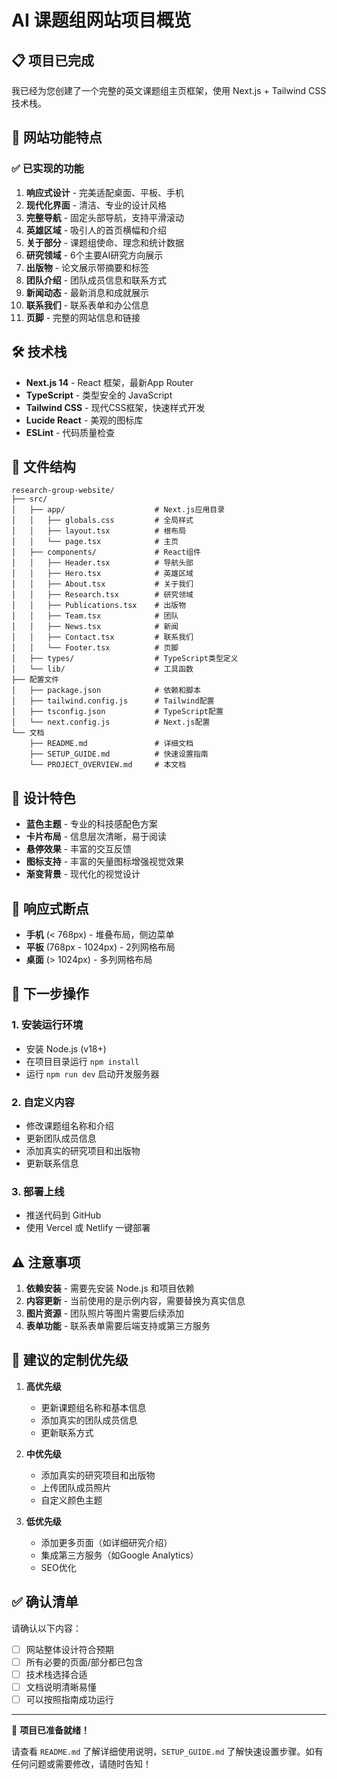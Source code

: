 # AI 课题组网站项目概览

## 📋 项目已完成

我已经为您创建了一个完整的英文课题组主页框架，使用 Next.js + Tailwind CSS 技术栈。

## 🎯 网站功能特点

### ✅ 已实现的功能

1. **响应式设计** - 完美适配桌面、平板、手机
2. **现代化界面** - 清洁、专业的设计风格
3. **完整导航** - 固定头部导航，支持平滑滚动
4. **英雄区域** - 吸引人的首页横幅和介绍
5. **关于部分** - 课题组使命、理念和统计数据
6. **研究领域** - 6个主要AI研究方向展示
7. **出版物** - 论文展示带摘要和标签
8. **团队介绍** - 团队成员信息和联系方式
9. **新闻动态** - 最新消息和成就展示
10. **联系我们** - 联系表单和办公信息
11. **页脚** - 完整的网站信息和链接

## 🛠️ 技术栈

- **Next.js 14** - React 框架，最新App Router
- **TypeScript** - 类型安全的 JavaScript
- **Tailwind CSS** - 现代CSS框架，快速样式开发
- **Lucide React** - 美观的图标库
- **ESLint** - 代码质量检查

## 📁 文件结构

```
research-group-website/
├── src/
│   ├── app/                    # Next.js应用目录
│   │   ├── globals.css         # 全局样式
│   │   ├── layout.tsx          # 根布局
│   │   └── page.tsx            # 主页
│   ├── components/             # React组件
│   │   ├── Header.tsx          # 导航头部
│   │   ├── Hero.tsx            # 英雄区域
│   │   ├── About.tsx           # 关于我们
│   │   ├── Research.tsx        # 研究领域
│   │   ├── Publications.tsx    # 出版物
│   │   ├── Team.tsx            # 团队
│   │   ├── News.tsx            # 新闻
│   │   ├── Contact.tsx         # 联系我们
│   │   └── Footer.tsx          # 页脚
│   ├── types/                  # TypeScript类型定义
│   └── lib/                    # 工具函数
├── 配置文件
│   ├── package.json            # 依赖和脚本
│   ├── tailwind.config.js      # Tailwind配置
│   ├── tsconfig.json           # TypeScript配置
│   └── next.config.js          # Next.js配置
└── 文档
    ├── README.md               # 详细文档
    ├── SETUP_GUIDE.md          # 快速设置指南
    └── PROJECT_OVERVIEW.md     # 本文档
```

## 🎨 设计特色

- **蓝色主题** - 专业的科技感配色方案
- **卡片布局** - 信息层次清晰，易于阅读
- **悬停效果** - 丰富的交互反馈
- **图标支持** - 丰富的矢量图标增强视觉效果
- **渐变背景** - 现代化的视觉设计

## 📱 响应式断点

- **手机** (< 768px) - 堆叠布局，侧边菜单
- **平板** (768px - 1024px) - 2列网格布局
- **桌面** (> 1024px) - 多列网格布局

## 🚀 下一步操作

### 1. 安装运行环境
- 安装 Node.js (v18+)
- 在项目目录运行 `npm install`
- 运行 `npm run dev` 启动开发服务器

### 2. 自定义内容
- 修改课题组名称和介绍
- 更新团队成员信息
- 添加真实的研究项目和出版物
- 更新联系信息

### 3. 部署上线
- 推送代码到 GitHub
- 使用 Vercel 或 Netlify 一键部署

## ⚠️ 注意事项

1. **依赖安装** - 需要先安装 Node.js 和项目依赖
2. **内容更新** - 当前使用的是示例内容，需要替换为真实信息
3. **图片资源** - 团队照片等图片需要后续添加
4. **表单功能** - 联系表单需要后端支持或第三方服务

## 🎯 建议的定制优先级

1. **高优先级**
   - 更新课题组名称和基本信息
   - 添加真实的团队成员信息
   - 更新联系方式

2. **中优先级**
   - 添加真实的研究项目和出版物
   - 上传团队成员照片
   - 自定义颜色主题

3. **低优先级**
   - 添加更多页面（如详细研究介绍）
   - 集成第三方服务（如Google Analytics）
   - SEO优化

## ✅ 确认清单

请确认以下内容：
- [ ] 网站整体设计符合预期
- [ ] 所有必要的页面/部分都已包含
- [ ] 技术栈选择合适
- [ ] 文档说明清晰易懂
- [ ] 可以按照指南成功运行

---

🎉 **项目已准备就绪！** 

请查看 `README.md` 了解详细使用说明，`SETUP_GUIDE.md` 了解快速设置步骤。如有任何问题或需要修改，请随时告知！ 